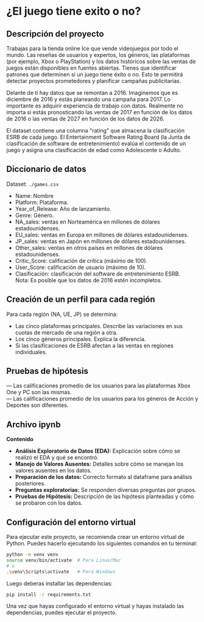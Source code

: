 # ¿El juego tiene exito o no?

## Descripción del proyecto

Trabajas para la tienda online Ice que vende videojuegos por todo el mundo. Las reseñas de usuarios y expertos, los géneros, las plataformas (por ejemplo, Xbox o PlayStation) y los datos históricos sobre las ventas de juegos están disponibles en fuentes abiertas. Tienes que identificar patrones que determinen si un juego tiene éxito o no. Esto te permitirá detectar proyectos prometedores y planificar campañas publicitarias.

Delante de ti hay datos que se remontan a 2016. Imaginemos que es diciembre de 2016 y estás planeando una campaña para 2017.
Lo importante es adquirir experiencia de trabajo con datos. Realmente no importa si estás pronosticando las ventas de 2017 en función de los datos de 2016 o las ventas de 2027 en función de los datos de 2026.

El dataset contiene una columna "rating" que almacena la clasificación ESRB de cada juego. El Entertainment Software Rating Board (la Junta de clasificación de software de entretenimiento) evalúa el contenido de un juego y asigna una clasificación de edad como Adolescente o Adulto.

## Diccionario de datos

Dataset: `./games.csv`

- Name: Nombre
- Platform: Plataforma.
- Year_of_Release: Año de lanzamiento.
- Genre: Género.
- NA_sales: ventas en Norteamérica en millones de dólares estadounidenses. 
- EU_sales: ventas en Europa en millones de dólares estadounidenses.
- JP_sales: ventas en Japón en millones de dólares estadounidenses.
- Other_sales: ventas en otros países en millones de dólares estadounidenses.
- Critic_Score: calificación de crítica (máximo de 100). 
- User_Score: calificación de usuario (máximo de 10).
- Clasificación: clasificación del software de entretenimiento ESRB.  
Nota: Es posible que los datos de 2016 estén incompletos.

## Creación de un perfil para cada región
Para cada región (NA, UE, JP) se determina:
- Las cinco plataformas principales. Describe las variaciones en sus cuotas de mercado de una región a otra.
- Los cinco géneros principales. Explica la diferencia.
- Si las clasificaciones de ESRB afectan a las ventas en regiones individuales.

## Pruebas de hipótesis

— Las calificaciones promedio de los usuarios para las plataformas Xbox One y PC son las mismas.  
— Las calificaciones promedio de los usuarios para los géneros de Acción y Deportes son diferentes.

## Archivo ipynb

**Contenido**

- **Análisis Exploratorio de Datos (EDA):** Explicación sobre cómo se realizó el EDA y qué se encontró.
- **Manejo de Valores Ausentes:** Detalles sobre cómo se manejan los valores ausentes en los datos.
- **Preparación de los datos:** Correcto formato al dataframe para análisis posteriores. 
- **Preguntas exploratorias:** Se responden diversas preguntas por grupos.
- **Pruebas de Hipótesis:** Descripción de las hipótesis planteadas y cómo se probaron con los datos.

## Configuración del entorno virtual

Para ejecutar este proyecto, se recomienda crear un entorno virtual de Python. Puedes hacerlo ejecutando los siguientes comandos en tu terminal:

```bash
python -m venv venv
source venv/bin/activate  # Para Linux/Mac
# o
.\venv\Scripts\activate   # Para Windows
```

Luego deberas installar las dependencias:
``` bash
pip install -r requirements.txt
```

Una vez que hayas configurado el entorno virtual y hayas instalado las dependencias, puedes ejecutar el proyecto.